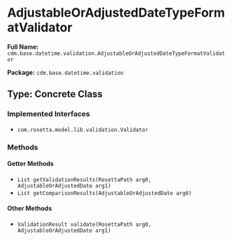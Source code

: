 # AdjustableOrAdjustedDateTypeFormatValidator

**Full Name:** `cdm.base.datetime.validation.AdjustableOrAdjustedDateTypeFormatValidator`

**Package:** `cdm.base.datetime.validation`

## Type: Concrete Class

### Implemented Interfaces

- `com.rosetta.model.lib.validation.Validator`

### Methods

#### Getter Methods

- `List getValidationResults(RosettaPath arg0, AdjustableOrAdjustedDate arg1)`
- `List getComparisonResults(AdjustableOrAdjustedDate arg0)`

#### Other Methods

- `ValidationResult validate(RosettaPath arg0, AdjustableOrAdjustedDate arg1)`

